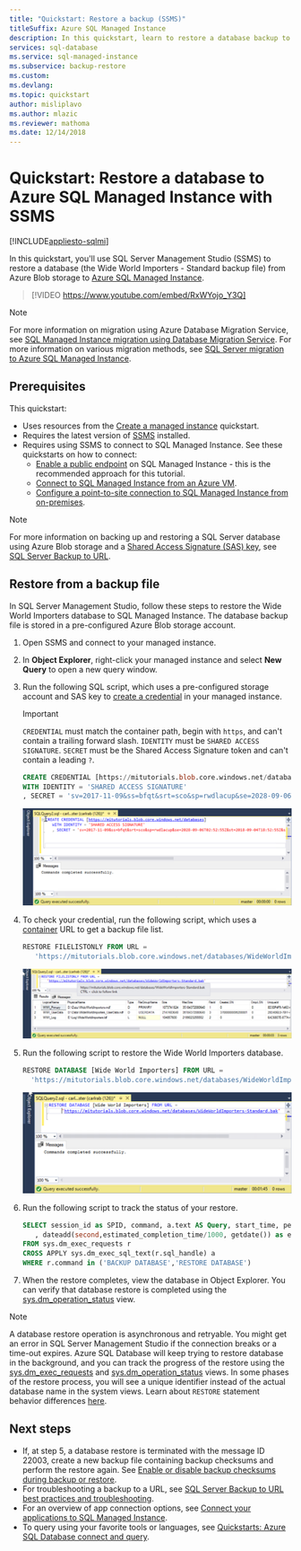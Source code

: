 ```yaml
---
title: "Quickstart: Restore a backup (SSMS)"
titleSuffix: Azure SQL Managed Instance 
description: In this quickstart, learn to restore a database backup to Azure SQL Managed Instance using SQL Server Management Studio (SSMS). 
services: sql-database
ms.service: sql-managed-instance
ms.subservice: backup-restore
ms.custom: 
ms.devlang: 
ms.topic: quickstart
author: misliplavo 
ms.author: mlazic
ms.reviewer: mathoma
ms.date: 12/14/2018
---
```

# Quickstart: Restore a database to Azure SQL Managed Instance with SSMS
[!INCLUDE[appliesto-sqlmi](../includes/appliesto-sqlmi.md)]

In this quickstart, you'll use SQL Server Management Studio (SSMS) to restore a database (the Wide World Importers - Standard backup file) from Azure Blob storage to [Azure SQL Managed Instance](sql-managed-instance-paas-overview.md).

> [!VIDEO https://www.youtube.com/embed/RxWYojo_Y3Q]

> [!NOTE]
> For more information on migration using Azure Database Migration Service, see [SQL Managed Instance migration using Database Migration Service](../../dms/tutorial-sql-server-to-managed-instance.md).
> For more information on various migration methods, see [SQL Server migration to Azure SQL Managed Instance](migrate-to-instance-from-sql-server.md).

## Prerequisites

This quickstart:

- Uses resources from the [Create a managed instance](instance-create-quickstart.md) quickstart.
- Requires the latest version of [SSMS](/sql/ssms/sql-server-management-studio-ssms) installed.
- Requires using SSMS to connect to SQL Managed Instance. See these quickstarts on how to connect:
  - [Enable a public endpoint](public-endpoint-configure.md) on SQL Managed Instance - this is the recommended approach for this tutorial.
  - [Connect to SQL Managed Instance from an Azure VM](connect-vm-instance-configure.md).
  - [Configure a point-to-site connection to SQL Managed Instance from on-premises](point-to-site-p2s-configure.md).

> [!NOTE]
> For more information on backing up and restoring a SQL Server database using Azure Blob storage and a [Shared Access Signature (SAS) key](../../storage/common/storage-sas-overview.md), see [SQL Server Backup to URL](/sql/relational-databases/backup-restore/sql-server-backup-to-url).

## Restore from a backup file

In SQL Server Management Studio, follow these steps to restore the Wide World Importers database to SQL Managed Instance. The database backup file is stored in a pre-configured Azure Blob storage account.

1. Open SSMS and connect to your managed instance.
2. In **Object Explorer**, right-click your managed instance and select **New Query** to open a new query window.
3. Run the following SQL script, which uses a pre-configured storage account and SAS key to [create a credential](/sql/t-sql/statements/create-credential-transact-sql) in your managed instance.
 
   > [!IMPORTANT]
   > `CREDENTIAL` must match the container path, begin with `https`, and can't contain a trailing forward slash. `IDENTITY` must be `SHARED ACCESS SIGNATURE`. `SECRET` must be the Shared Access Signature token and can't contain a leading `?`.

   ```sql
   CREATE CREDENTIAL [https://mitutorials.blob.core.windows.net/databases]
   WITH IDENTITY = 'SHARED ACCESS SIGNATURE'
   , SECRET = 'sv=2017-11-09&ss=bfqt&srt=sco&sp=rwdlacup&se=2028-09-06T02:52:55Z&st=2018-09-04T18:52:55Z&spr=https&sig=WOTiM%2FS4GVF%2FEEs9DGQR9Im0W%2BwndxW2CQ7%2B5fHd7Is%3D'
   ```

    ![create credential](./media/restore-sample-database-quickstart/credential.png)

4. To check your credential, run the following script, which uses a [container](https://azure.microsoft.com/services/container-instances/) URL to get a backup file list.

   ```sql
   RESTORE FILELISTONLY FROM URL =
      'https://mitutorials.blob.core.windows.net/databases/WideWorldImporters-Standard.bak'
   ```

    ![file list](./media/restore-sample-database-quickstart/file-list.png)

5. Run the following script to restore the Wide World Importers database.

   ```sql
   RESTORE DATABASE [Wide World Importers] FROM URL =
     'https://mitutorials.blob.core.windows.net/databases/WideWorldImporters-Standard.bak'
   ```

    ![Screenshot shows the script running in Object Explorer with a success message.](./media/restore-sample-database-quickstart/restore.png)

6. Run the following script to track the status of your restore.

   ```sql
   SELECT session_id as SPID, command, a.text AS Query, start_time, percent_complete
      , dateadd(second,estimated_completion_time/1000, getdate()) as estimated_completion_time
   FROM sys.dm_exec_requests r
   CROSS APPLY sys.dm_exec_sql_text(r.sql_handle) a
   WHERE r.command in ('BACKUP DATABASE','RESTORE DATABASE')
   ```

7. When the restore completes, view the database in Object Explorer. You can verify that database restore is completed using the [sys.dm_operation_status](/sql/relational-databases/system-dynamic-management-views/sys-dm-operation-status-azure-sql-database) view.

> [!NOTE]
> A database restore operation is asynchronous and retryable. You might get an error in SQL Server Management Studio if the connection breaks or a time-out expires. Azure SQL Database will keep trying to restore database in the background, and you can track the progress of the restore using the [sys.dm_exec_requests](/sql/relational-databases/system-dynamic-management-views/sys-dm-exec-requests-transact-sql) and [sys.dm_operation_status](/sql/relational-databases/system-dynamic-management-views/sys-dm-operation-status-azure-sql-database) views.
> In some phases of the restore process, you will see a unique identifier instead of the actual database name in the system views. Learn about `RESTORE` statement behavior differences [here](./transact-sql-tsql-differences-sql-server.md#restore-statement).

## Next steps

- If, at step 5, a database restore is terminated with the message ID 22003, create a new backup file containing backup checksums and perform the restore again. See [Enable or disable backup checksums during backup or restore](/sql/relational-databases/backup-restore/enable-or-disable-backup-checksums-during-backup-or-restore-sql-server).
- For troubleshooting a backup to a URL, see [SQL Server Backup to URL best practices and troubleshooting](/sql/relational-databases/backup-restore/sql-server-backup-to-url-best-practices-and-troubleshooting).
- For an overview of app connection options, see [Connect your applications to SQL Managed Instance](connect-application-instance.md).
- To query using your favorite tools or languages, see [Quickstarts: Azure SQL Database connect and query](../database/connect-query-content-reference-guide.md).
